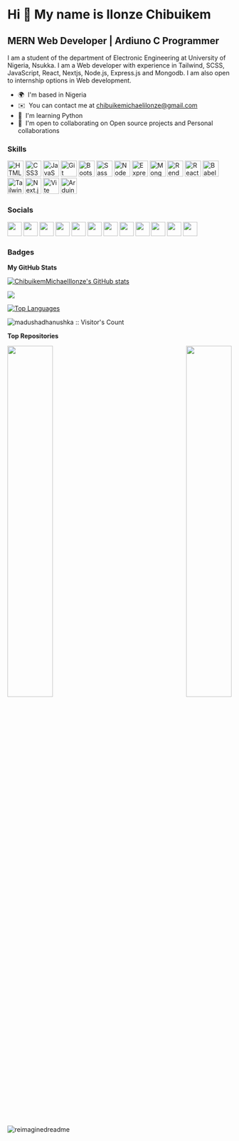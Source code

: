 Hi 👋 My name is Ilonze Chibuikem
=================================

MERN Web Developer | Ardiuno C Programmer
-----------------------------------------

I am a student of the department of Electronic Engineering at University of Nigeria, Nsukka. I am a Web developer with experience in Tailwind, SCSS, JavaScript, React, Nextjs, Node.js, Express.js and Mongodb. I am also open to internship options in Web development.

* 🌍  I'm based in Nigeria
* ✉️  You can contact me at [chibuikemichaelilonze@gmail.com](mailto:chibuikemichaelilonze@gmail.com)
* 🧠  I'm learning Python
* 🤝  I'm open to collaborating on Open source projects and Personal collaborations

### Skills

  <p align="left">
      <a
        href="https://developer.mozilla.org/en-US/docs/Glossary/HTML5"
        target="_blank"
        rel="noreferrer"
        ><img
          src="https://raw.githubusercontent.com/danielcranney/readme-generator/main/public/icons/skills/html5-colored.svg"
          width="36"
          height="36"
          alt="HTML5"
      /></a>
      <a href="https://www.w3.org/TR/CSS/#css" target="_blank" rel="noreferrer"
        ><img
          src="https://raw.githubusercontent.com/danielcranney/readme-generator/main/public/icons/skills/css3-colored.svg"
          width="36"
          height="36"
          alt="CSS3"
      /></a>
      <a
        href="https://developer.mozilla.org/en-US/docs/Web/JavaScript"
        target="_blank"
        rel="noreferrer"
        ><img
          src="https://raw.githubusercontent.com/danielcranney/readme-generator/main/public/icons/skills/javascript-colored.svg"
          width="36"
          height="36"
          alt="JavaScript"
      /></a>
      <a href="https://git-scm.com/" target="_blank" rel="noreferrer"
        ><img
          src="https://raw.githubusercontent.com/danielcranney/readme-generator/main/public/icons/skills/git-colored.svg"
          width="36"
          height="36"
          alt="Git"
      /></a>
      <a href="https://getbootstrap.com/" target="_blank" rel="noreferrer"
        ><img
          src="https://raw.githubusercontent.com/danielcranney/readme-generator/main/public/icons/skills/bootstrap-colored.svg"
          width="36"
          height="36"
          alt="Bootstrap"
      /></a>
      <a href="https://sass-lang.com/" target="_blank" rel="noreferrer"
        ><img
          src="https://raw.githubusercontent.com/danielcranney/readme-generator/main/public/icons/skills/sass-colored.svg"
          width="36"
          height="36"
          alt="Sass"
      /></a>
      <a href="https://nodejs.org/en" target="_blank" rel="noreferrer"
        ><img
          src="https://raw.githubusercontent.com/danielcranney/readme-generator/main/public/icons/skills/nodejs-colored.svg"
          width="36"
          height="36"
          alt="Node"
      /></a>
      <a href="https://expressjs.com/" target="_blank" rel="noreferrer"
        ><img
          src="https://raw.githubusercontent.com/danielcranney/readme-generator/main/public/icons/skills/express-colored.svg"
          width="36"
          height="36"
          alt="Expressjs"
      /></a>
      <a href="https://www.mongodb.com/" target="_blank" rel="noreferrer"
        ><img
          src="https://raw.githubusercontent.com/danielcranney/readme-generator/main/public/icons/skills/mongodb-colored.svg"
          width="36"
          height="36"
          alt="Mongodb"
      /></a>
      <a href="https://render.com/" target="_blank" rel="noreferrer"
        ><img
          src="https://raw.githubusercontent.com/danielcranney/readme-generator/main/public/icons/skills/render-colored.svg"
          width="36"
          height="36"
          alt="Render"
      /></a>
   <a href="https://reactjs.org/" target="_blank" rel="noreferrer"
        ><img
          src="https://raw.githubusercontent.com/danielcranney/readme-generator/main/public/icons/skills/react-colored.svg"
          width="36"
          height="36"
          alt="React"
      /></a>
      <a href="https://babeljs.io/" target="_blank" rel="noreferrer"
        ><img
          src="https://raw.githubusercontent.com/danielcranney/readme-generator/main/public/icons/skills/babel-colored.svg"
          width="36"
          height="36"
          alt="Babel"
      /></a>
  <a href="https://tailwindcss.com/" target="_blank" rel="noreferrer"
        ><img
          src="https://raw.githubusercontent.com/danielcranney/readme-generator/main/public/icons/skills/tailwindcss-colored.svg"
          width="36"
          height="36"
          alt="TailwindCSS"
      /></a>
      <a href="https://nextjs.org/docs/" target="_blank" rel="noreferrer"
        ><img
          src="https://raw.githubusercontent.com/danielcranney/readme-generator/main/public/icons/skills/nextjs-colored.svg"
          width="36"
          height="36"
          alt="Next.js"
      /></a>
  <a href="https://vitejs.dev/" target="_blank" rel="noreferrer"
        ><img
          src="https://raw.githubusercontent.com/danielcranney/readme-generator/main/public/icons/skills/vite-colored.svg"
          width="36"
          height="36"
          alt="Vite"
      /></a>
   <a
        href="https://store.arduino.cc/?gclid=Cj0KCQjw2eilBhCCARIsAG0Pf8uueBifykWcsSS4LPESeGQfxGVKJYnzV7bz471XfknQJy_1VINVWM8aAkLtEALw_wcB"
        target="_blank"
        rel="noreferrer"
        ><img
          src="https://raw.githubusercontent.com/danielcranney/readme-generator/main/public/icons/skills/arduino-colored.svg"
          width="36"
          height="36"
          alt="Arduino"
      /></a>
    </p>



### Socials

  <p align="left">
    <a
        href="http://www.instagram.com/cmi_james"
        rel="nofollow"
        target="_blank"
        ><img
          src="https://raw.githubusercontent.com/danielcranney/readme-generator/main/public/icons/socials/instagram.svg"
          width="32"
          height="32"
          style="max-width: 100%"
      /></a>
      <a
        href="https://www.codepen.io/Chibuike-Ilonze"
        rel="nofollow"
        target="_blank"
        ><img
          src="https://raw.githubusercontent.com/danielcranney/readme-generator/main/public/icons/socials/codepen.svg"
          width="32"
          height="32"
          style="max-width: 100%"
      /></a>
      <a
        href="https://codesandbox.io/u/ChibuikemMichaelIlonze"
        rel="nofollow"
        target="_blank"
        ><img
          src="https://raw.githubusercontent.com/danielcranney/readme-generator/main/public/icons/socials/codesandbox.svg"
          width="32"
          height="32"
          style="max-width: 100%"
      /></a>
      <a
        href="https://discord.com/users/ABunchofJames#0162"
        rel="nofollow"
        target="_blank"
        ><img
          src="https://raw.githubusercontent.com/danielcranney/readme-generator/main/public/icons/socials/discord.svg"
          width="32"
          height="32"
          style="max-width: 100%"
      /></a>
      <a
        href="https://www.facebook.com/chibuike.ilonze.1"
        rel="nofollow"
        target="_blank"
        ><img
          src="https://raw.githubusercontent.com/danielcranney/readme-generator/main/public/icons/socials/facebook.svg"
          width="32"
          height="32"
          style="max-width: 100%"
      /></a>
      <a
        href="https://www.github.com/ChibuikemMichaelIlonze"
        rel="nofollow"
        target="_blank"
        ><img
          src="https://raw.githubusercontent.com/danielcranney/readme-generator/main/public/icons/socials/github.svg"
          width="32"
          height="32"
          style="max-width: 100%"
      /></a>
       <a
        href="https://www.linkedin.com/in/chibuikem-ilonze-7397a522a"
        rel="nofollow"
        target="_blank"
        ><img
          src="https://raw.githubusercontent.com/danielcranney/readme-generator/main/public/icons/socials/linkedin.svg"
          width="32"
          height="32"
          style="max-width: 100%"
      /></a>
      <a
        href="http://www.medium.com/chibuikemichaelilonze"
        rel="nofollow"
        target="_blank"
        ><img
          src="https://raw.githubusercontent.com/danielcranney/readme-generator/main/public/icons/socials/medium.svg"
          width="32"
          height="32"
          style="max-width: 100%"
      /></a>
      <a
        href="https://www.stackoverflow.com/users/22031289/chibuike-ilonze"
        rel="nofollow"
        target="_blank"
        ><img
          src="https://raw.githubusercontent.com/danielcranney/readme-generator/main/public/icons/socials/stackoverflow.svg"
          width="32"
          height="32"
          style="max-width: 100%"
      /></a>
      <a href="https://www.x.com/BikeManJames" rel="nofollow" target="_blank"
        ><img
          src="https://raw.githubusercontent.com/danielcranney/readme-generator/main/public/icons/socials/twitter.svg"
          width="32"
          height="32"
          style="max-width: 100%"
      /></a>
   <a
        href="https://www.dribbble.com/Griezzman"
        rel="nofollow"
        target="_blank"
        ><img
          src="https://raw.githubusercontent.com/danielcranney/readme-generator/main/public/icons/socials/dribbble.svg"
          width="32"
          height="32"
          style="max-width: 100%"
      /></a>
  <a
        href="https://www.youtube.com/@chibuikeilonze8745"
        rel="nofollow"
        target="_blank"
        ><img
          src="https://raw.githubusercontent.com/danielcranney/readme-generator/main/public/icons/socials/youtube.svg"
          width="32"
          height="32"
          style="max-width: 100%"
      /></a>
    </p>

### Badges

<b>My GitHub Stats</b>

<a href="http://www.github.com/ChibuikemMichaelIlonze"><img src="https://github-readme-stats.vercel.app/api?username=ChibuikemMichaelIlonze&show_icons=true&hide=&count_private=true&title_color=3382ed&text_color=ffffff&icon_color=3382ed&bg_color=1c1917&hide_border=true&show_icons=true" alt="ChibuikemMichaelIlonze's GitHub stats" /></a>

<a href="http://www.github.com/ChibuikemMichaelIlonze"><img src="https://github-readme-streak-stats.herokuapp.com/?user=ChibuikemMichaelIlonze&stroke=ffffff&background=1c1917&ring=3382ed&fire=3382ed&currStreakNum=ffffff&currStreakLabel=3382ed&sideNums=ffffff&sideLabels=ffffff&dates=ffffff&hide_border=true" /></a>

<a href="https://github.com/ChibuikemMichaelIlonze" align="left"><img src="https://github-readme-stats.vercel.app/api/top-langs/?username=ChibuikemMichaelIlonze&langs_count=10&title_color=3382ed&text_color=ffffff&icon_color=3382ed&bg_color=1c1917&hide_border=true&locale=en&custom_title=Top%20%Languages" alt="Top Languages" /></a>

<img src="https://profile-counter.glitch.me/{ChibuikemMichaelIlonze}/count.svg" alt="madushadhanushka :: Visitor's Count" />




<b>Top Repositories</b>

<div width="100%" align="center"><a href="https://github.com/ChibuikemMichaelIlonze/Learning-Nextjs" align="left"><img align="left" width="45%" src="https://github-readme-stats.vercel.app/api/pin/?username=ChibuikemMichaelIlonze&repo=Learning-Nextjs&title_color=3382ed&text_color=ffffff&icon_color=3382ed&bg_color=1c1917&hide_border=true&locale=en" /></a><a href="https://github.com/ChibuikemMichaelIlonze/learning" align="right"><img align="right" width="45%" src="https://github-readme-stats.vercel.app/api/pin/?username=ChibuikemMichaelIlonze&repo=learning&title_color=3382ed&text_color=ffffff&icon_color=3382ed&bg_color=1c1917&hide_border=true&locale=en" /></a></div><br /><br /><br /><br /><br /><br /><br />


<img src="https://myreadme.vercel.app/api/embed/ChibuikemMichaelIlonze?panels=userstatistics,toprepositories,toplanguages,commitgraph" alt="reimaginedreadme" />

